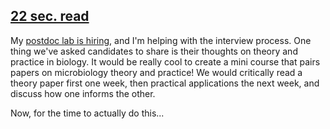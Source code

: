 ## [22 sec. read](http://www.niram.org/read/)

My [postdoc lab is hiring](https://ap.washington.edu/ahr/position-details/?job_id=62391), and I'm helping with the interview process. One thing we've asked candidates to share is their thoughts on theory and practice in biology. It would be really cool to create a mini course that pairs papers on microbiology theory and practice! We would critically read a theory paper first one week, then practical applications the next week, and discuss how one informs the other.

Now, for the time to actually do this...
